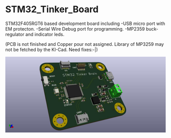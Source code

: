 # STM32_Tinker_Board
 STM32F405RGT6 based development board including
 -USB micro port with EM protecton.
 -Serial Wire Debug port for programming.
 -MP2359 buck-regulator and indicator leds.
 
 (PCB is not finished and Copper pour not assigned. Library of MP3259 may not be fetched by the KI-Cad. Need fixes:-|)
 
 ![alt text](https://github.com/mshibili/STM32_Tinker_Board/blob/main/images/STM32%20Tinker.jpg)
 

